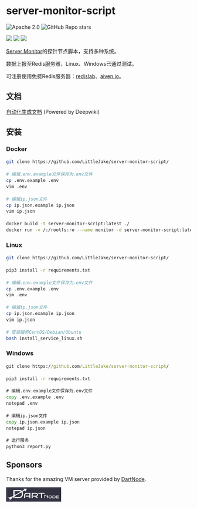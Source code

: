 # server-monitor-script

<img alt="Apache 2.0" src="https://img.shields.io/github/license/LittleJake/server-monitor-script?style=for-the-badge"> <img alt="GitHub Repo stars" src="https://img.shields.io/github/stars/LittleJake/server-monitor-script?style=for-the-badge">

<img src="https://img.shields.io/badge/Windows-0078D6?style=for-the-badge&logo=windows&logoColor=white"> <img src="https://img.shields.io/badge/Linux-FCC624?style=for-the-badge&logo=linux&logoColor=black"> <img src="https://img.shields.io/badge/python3-3670A0?style=for-the-badge&logo=python&logoColor=ffdd54">

[Server Monitor](https://github.com/LittleJake/server-monitor/)的探针节点脚本，支持多种系统。

数据上报至Redis服务器，Linux、Windows已通过测试。

可注册使用免费Redis服务器：[redislab](https://redis.com/)、[aiven.io](https://console.aiven.io/)。

## 文档

[自动化生成文档](https://deepwiki.com/LittleJake/server-monitor-script) (Powered by Deepwiki)

## 安装

### Docker

```bash
git clone https://github.com/LittleJake/server-monitor-script/

# 编辑.env.example文件保存为.env文件
cp .env.example .env
vim .env

# 编辑ip.json文件
cp ip.json.example ip.json
vim ip.json

docker build -t server-monitor-script:latest ./
docker run -v /:/rootfs:ro --name monitor -d server-monitor-script:latest

```

### Linux

```bash
git clone https://github.com/LittleJake/server-monitor-script/

pip3 install -r requirements.txt

# 编辑.env.example文件保存为.env文件
cp .env.example .env
vim .env

# 编辑ip.json文件
cp ip.json.example ip.json
vim ip.json

# 安装服务CentOS/Debian/Ubuntu
bash install_service_linux.sh

```

### Windows

```cmd
git clone https://github.com/LittleJake/server-monitor-script/

pip3 install -r requirements.txt

# 编辑.env.example文件保存为.env文件
copy .env.example .env
notepad .env

# 编辑ip.json文件
copy ip.json.example ip.json
notepad ip.json

# 运行服务
python3 report.py

```

## Sponsors

Thanks for the amazing VM server provided by [DartNode](https://dartnode.com?via=1).

 <a href="https://dartnode.com?via=1"><img src="https://raw.githubusercontent.com/LittleJake/LittleJake/master/images/dartnode.png" width="150"></a>

